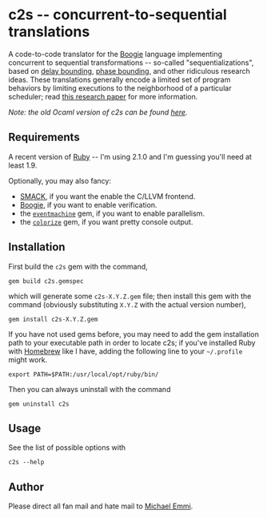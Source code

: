 # c2s -- concurrent-to-sequential translations

A code-to-code translator for the [Boogie][bpl] language implementing
concurrent to sequential transformations -- so-called "sequentializations",
based on [delay bounding][db], [phase bounding][pb], and other ridiculous
research ideas. These translations generally encode a limited set of program
behaviors by limiting executions to the neighborhood of a particular scheduler;
read [this research paper][db] for more information.

[bpl]: http://boogie.codeplex.com
[db]: http://dl.acm.org/citation.cfm?id=1926432
[pb]: http://link.springer.com/article/10.1007%2Fs10009-013-0276-z

*Note: the old Ocaml version of c2s can be found [here][old].*

[old]: https://github.com/michael-emmi/c2s-ocaml

## Requirements

A recent version of [Ruby](https://www.ruby-lang.org) -- I'm using 2.1.0 and
I'm guessing you'll need at least 1.9.

Optionally, you may also fancy:

+ [SMACK][smack], if you want the enable the C/LLVM frontend.
+ [Boogie][boogie], if you want to enable verification.
+ the [`eventmachine`][em] gem, if you want to enable parallelism.
+ the [`colorize`][color] gem, if you want pretty console output.

[color]: https://github.com/fazibear/colorize
[em]: http://rubyeventmachine.com
[boogie]: http://boogie.codeplex.com
[smack]: https://github.com/smackers/smack

## Installation

First build the `c2s` gem with the command,

    gem build c2s.gemspec

which will generate some `c2s-X.Y.Z.gem` file; then install this gem with the
command (obviously substituting `X.Y.Z` with the actual version number),

    gem install c2s-X.Y.Z.gem
    
If you have not used gems before, you may need to add the gem installation path
to your executable path in order to locate c2s; if you've installed Ruby with
[Homebrew](http://brew.sh) like I have, adding the following line to your
`~/.profile` might work.

    export PATH=$PATH:/usr/local/opt/ruby/bin/

Then you can always uninstall with the command

    gem uninstall c2s

## Usage

See the list of possible options with

    c2s --help

## Author

Please direct all fan mail and hate mail to
[Michael Emmi](michael.emmi@gmail.com).